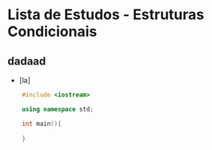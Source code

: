 # Lista de Estudos - Estruturas Condicionais

## dadaad

- [la] 

```c++
    #include <iostream>

    using namespace std;

    int main(){
        
    }
```